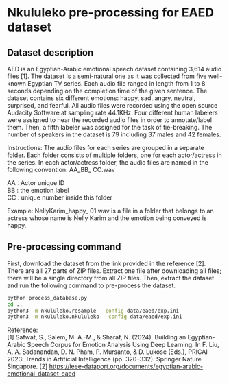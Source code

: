 # Nkululeko pre-processing for EAED dataset

## Dataset description

AED is an Egyptian-Arabic emotional speech dataset containing 3,614 audio files [1]. The dataset is a semi-natural one as it was collected from five well-known Egyptian TV series. Each audio file ranged in length from 1 to 8 seconds depending on the completion time of the given sentence. The dataset contains six different emotions: happy, sad, angry, neutral, surprised, and fearful. All audio files were recorded using the open source Audacity Software at sampling rate 44.1KHz. Four different human labelers were assigned to hear the recorded audio files in order to annotate/label them. Then, a fifth labeler was assigned for the task of tie-breaking. The number of speakers in the dataset is 79 including 37 males and 42 females.

Instructions:
The audio files for each series are grouped in a separate folder. Each folder consists of multiple folders, one for each actor/actress in the series. In each actor/actress folder, the audio files are named in the following convention: AA_BB_ CC.wav

AA : Actor unique ID  
BB : the emotion label  
CC : unique number inside this folder

Example: NellyKarim_happy_ 01.wav is a file in a folder that belongs to an actress whose name is Nelly Karim and the emotion being conveyed is happy.

## Pre-processing command

First, download the dataset from the link provided in the reference [2]. There are all 27 parts of ZIP files. Extract one file after downloading all files; there will be a single directory from all ZIP files. Then, extract the dataset and run the following command to pre-process the dataset.

```bash
python process_database.py
cd ..
python3 -m nkululeko.resample --config data/eaed/exp.ini
python3 -m nkululeko.nkululeko --config data/eaed/exp.ini
```

Reference:  
[1]  Safwat, S., Salem, M. A.-M., & Sharaf, N. (2024). Building an Egyptian-Arabic Speech Corpus for Emotion Analysis Using Deep Learning. In F. Liu, A. A. Sadanandan, D. N. Pham, P. Mursanto, & D. Lukose (Eds.), PRICAI 2023: Trends in Artificial Intelligence (pp. 320–332). Springer Nature Singapore.
[2] <https://ieee-dataport.org/documents/egyptian-arabic-emotional-dataset-eaed>

